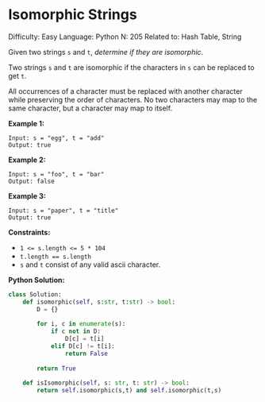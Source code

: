 # Isomorphic Strings

Difficulty: Easy
Language: Python
N: 205
Related to: Hash Table, String

Given two strings `s` and `t`, *determine if they are isomorphic*.

Two strings `s` and `t` are isomorphic if the characters in `s` can be replaced to get `t`.

All occurrences of a character must be replaced with another character while preserving the order of characters. No two characters may map to the same character, but a character may map to itself.

**Example 1:**

```
Input: s = "egg", t = "add"
Output: true

```

**Example 2:**

```
Input: s = "foo", t = "bar"
Output: false

```

**Example 3:**

```
Input: s = "paper", t = "title"
Output: true

```

**Constraints:**

- `1 <= s.length <= 5 * 104`
- `t.length == s.length`
- `s` and `t` consist of any valid ascii character.

**Python Solution:**

```python
class Solution:
    def isomorphic(self, s:str, t:str) -> bool:
        D = {}
        
        for i, c in enumerate(s):
            if c not in D:
                D[c] = t[i]
            elif D[c] != t[i]:
                return False
        
        return True
    
    def isIsomorphic(self, s: str, t: str) -> bool:
        return self.isomorphic(s,t) and self.isomorphic(t,s)
```